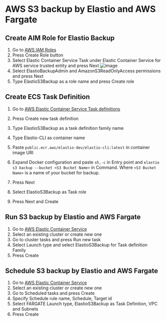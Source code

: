 # AWS S3 backup by Elastio and AWS Fargate

## Create AIM Role for Elastio Backup

1. Go to [AWS IAM Roles](https://console.aws.amazon.com/iamv2/home#/roles)
2. Press Create Role button
3. Select Elastic Container Service Task under Elastic Container Service for AWS service trusted entity and press Next
![image](https://github.com/elastio/contrib/assets/81738703/0a7050a0-895b-4227-a609-40bb9c6acb24)
4. Select ElastioBackupAdmin and AmazonS3ReadOnlyAccess permissions and press Next
5. Type ElastioS3Backup as a role name and press Create role

## Create ECS Task Definition

1. Go to [AWS Elastic Container Service Task definitions](https://console.aws.amazon.com/ecs/v2/task-definitions)
2. Press Create new task definition
3. Type ElastioS3Backup as a task definition family name
4. Type Elastio-CLI as container name
5. Paste `public.ecr.aws/elastio-dev/elastio-cli:latest` in container image URI
6. Expand Docker configuration and paste `sh,-c` in Entry point and `elastio s3 backup --bucket <S3 Bucket Name>` in Command. Where `<S3 Bucket Name>` is a name of your bucket for backup.
7. Press Next

8. Select ElastioS3Backup as Task role
9. Press Next and Create

## Run S3 backup by Elastio and AWS Fargate

1. Go to [AWS Elastic Container Service](https://console.aws.amazon.com/ecs/v2/)
2. Select an existing cluster or create new one
3. Go to cluster tasks and press Run new task
4. Select Launch type and select ElastioS3Backup for Task definition Family
5. Press Create

## Schedule S3 backup by Elastio and AWS Fargate

1. Go to [AWS Elastic Container Service](https://console.aws.amazon.com/ecs/v2/)
2. Select an existing cluster or create new one
3. Go to Scheduled tasks and press Create
4. Specify Schedule rule name, Schedule, Target id
5. Select FARGATE Launch type, ElastioS3Backup as Task Definition, VPC and Subnets
6. Press Create
